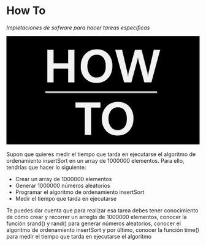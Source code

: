 # How To

_Impletaciones de sofware para hacer tareas especificas_

![](/00.-Sources/Images/HowTo.jpeg)

Supon que quieres medir el tiempo que tarda en ejecutarse el algoritmo de ordenamiento insertSort en un array de 1000000 elementos. Para ello, tendrías que hacer lo siguiente:

- Crear un array de 1000000 elementos
- Generar 1000000 números aleatorios
- Programar el algoritmo de ordenamiento insertSort
- Medir el tiempo que tarda en ejecutarse

Te puedes dar cuenta que para realizar esa tarea debes tener conocimiento de cómo crear y recorrer un arreglo de 1000000 elementos, conocer la función srand() y rand() para generar números aleatorios, conocer el algoritmo de ordenamiento insertSort y por último, conocer la función time() para medir el tiempo que tarda en ejecutarse el algoritmo
